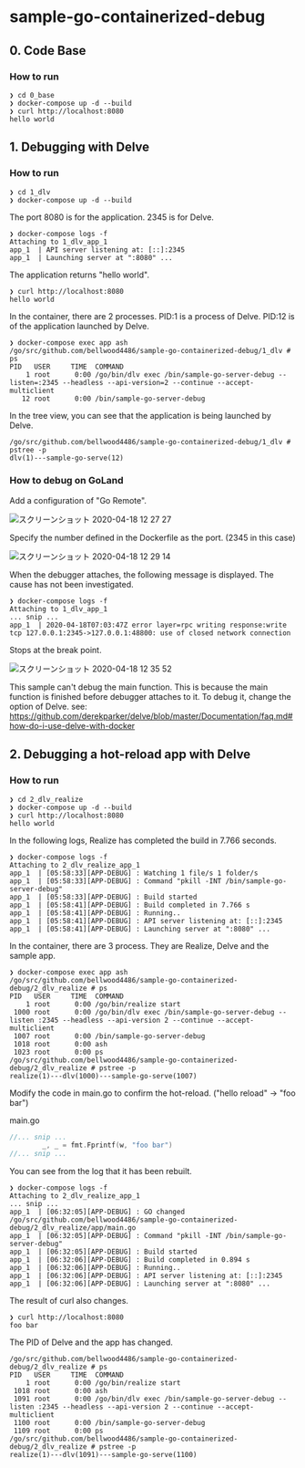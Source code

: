 # sample-go-containerized-debug

## 0. Code Base

### How to run
```
❯ cd 0_base
❯ docker-compose up -d --build
❯ curl http://localhost:8080
hello world
```

## 1. Debugging with Delve

### How to run
```
❯ cd 1_dlv
❯ docker-compose up -d --build
```

The port 8080 is for the application. 2345 is for Delve.
```
❯ docker-compose logs -f
Attaching to 1_dlv_app_1
app_1  | API server listening at: [::]:2345
app_1  | Launching server at ":8080" ...
```

The application returns "hello world".
```
❯ curl http://localhost:8080
hello world
```

In the container, there are 2 processes. PID:1 is a process of Delve. PID:12 is of the application launched by Delve.
```
❯ docker-compose exec app ash
/go/src/github.com/bellwood4486/sample-go-containerized-debug/1_dlv # ps
PID   USER     TIME  COMMAND
    1 root      0:00 /go/bin/dlv exec /bin/sample-go-server-debug --listen=:2345 --headless --api-version=2 --continue --accept-multiclient
   12 root      0:00 /bin/sample-go-server-debug
```

In the tree view, you can see that the application is being launched by Delve.
```
/go/src/github.com/bellwood4486/sample-go-containerized-debug/1_dlv # pstree -p
dlv(1)---sample-go-serve(12)
```

### How to debug on GoLand

Add a configuration of "Go Remote".

![スクリーンショット 2020-04-18 12 27 27](https://user-images.githubusercontent.com/2452581/79627378-9b4d2300-8172-11ea-93a7-d095e95b086d.png)

Specify the number defined in the Dockerfile as the port. (2345 in this case)

![スクリーンショット 2020-04-18 12 29 14](https://user-images.githubusercontent.com/2452581/79627388-aef88980-8172-11ea-9a4a-7aaf5b72e3ab.png)

When the debugger attaches, the following message is displayed. The cause has not been investigated.
```
❯ docker-compose logs -f
Attaching to 1_dlv_app_1
... snip ...
app_1  | 2020-04-18T07:03:47Z error layer=rpc writing response:write tcp 127.0.0.1:2345->127.0.0.1:48800: use of closed network connection
```

Stops at the break point.

![スクリーンショット 2020-04-18 12 35 52](https://user-images.githubusercontent.com/2452581/79627399-d64f5680-8172-11ea-8d56-96c01efd0882.png)

This sample can't debug the main function. This is because the main function is finished before debugger attaches to it. To debug it, change the option of Delve.
see: https://github.com/derekparker/delve/blob/master/Documentation/faq.md#how-do-i-use-delve-with-docker

## 2. Debugging a hot-reload app with Delve

### How to run
```
❯ cd 2_dlv_realize
❯ docker-compose up -d --build
❯ curl http://localhost:8080
hello world
```

In the following logs, Realize has completed the build in 7.766 seconds.
```
❯ docker-compose logs -f
Attaching to 2_dlv_realize_app_1
app_1  | [05:58:33][APP-DEBUG] : Watching 1 file/s 1 folder/s
app_1  | [05:58:33][APP-DEBUG] : Command "pkill -INT /bin/sample-go-server-debug"
app_1  | [05:58:33][APP-DEBUG] : Build started
app_1  | [05:58:41][APP-DEBUG] : Build completed in 7.766 s
app_1  | [05:58:41][APP-DEBUG] : Running..
app_1  | [05:58:41][APP-DEBUG] : API server listening at: [::]:2345
app_1  | [05:58:41][APP-DEBUG] : Launching server at ":8080" ...
```

In the container, there are 3 process. They are Realize, Delve and the sample app.
```
❯ docker-compose exec app ash
/go/src/github.com/bellwood4486/sample-go-containerized-debug/2_dlv_realize # ps
PID   USER     TIME  COMMAND
    1 root      0:00 /go/bin/realize start
 1000 root      0:00 /go/bin/dlv exec /bin/sample-go-server-debug --listen :2345 --headless --api-version 2 --continue --accept-multiclient
 1007 root      0:00 /bin/sample-go-server-debug
 1018 root      0:00 ash
 1023 root      0:00 ps
/go/src/github.com/bellwood4486/sample-go-containerized-debug/2_dlv_realize # pstree -p
realize(1)---dlv(1000)---sample-go-serve(1007)
```

Modify the code in main.go to confirm the hot-reload. ("hello reload" -> "foo bar")

main.go
```go
//... snip ...
		_, _ = fmt.Fprintf(w, "foo bar")
//... snip ...
```

You can see from the log that it has been rebuilt.
```
❯ docker-compose logs -f
Attaching to 2_dlv_realize_app_1
... snip ...
app_1  | [06:32:05][APP-DEBUG] : GO changed /go/src/github.com/bellwood4486/sample-go-containerized-debug/2_dlv_realize/app/main.go
app_1  | [06:32:05][APP-DEBUG] : Command "pkill -INT /bin/sample-go-server-debug"
app_1  | [06:32:05][APP-DEBUG] : Build started
app_1  | [06:32:06][APP-DEBUG] : Build completed in 0.894 s
app_1  | [06:32:06][APP-DEBUG] : Running..
app_1  | [06:32:06][APP-DEBUG] : API server listening at: [::]:2345
app_1  | [06:32:06][APP-DEBUG] : Launching server at ":8080" ...
```

The result of curl also changes.
```
❯ curl http://localhost:8080
foo bar
```

The PID of Delve and the app has changed.
```
/go/src/github.com/bellwood4486/sample-go-containerized-debug/2_dlv_realize # ps
PID   USER     TIME  COMMAND
    1 root      0:00 /go/bin/realize start
 1018 root      0:00 ash
 1091 root      0:00 /go/bin/dlv exec /bin/sample-go-server-debug --listen :2345 --headless --api-version 2 --continue --accept-multiclient
 1100 root      0:00 /bin/sample-go-server-debug
 1109 root      0:00 ps
/go/src/github.com/bellwood4486/sample-go-containerized-debug/2_dlv_realize # pstree -p
realize(1)---dlv(1091)---sample-go-serve(1100)
```
